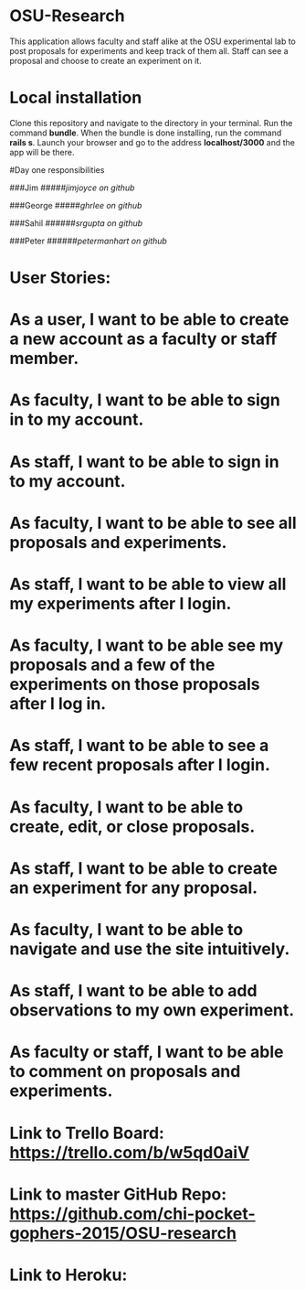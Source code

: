 
# OSU-Research
This application allows faculty and staff alike at the OSU experimental lab to post proposals for experiments and keep track of them all. Staff can see a proposal and choose to create an experiment on it.

# Local installation
Clone this repository and navigate to the directory in your terminal. Run the command **bundle**.
When the bundle is done installing, run the command **rails s**.
Launch your browser and go to the address **localhost/3000** and the app will be there.

#Day one responsibilities

###Jim
#####*jimjoyce on github*

###George
#####*ghrlee on github*

###Sahil
######*srgupta on github*

###Peter
######*petermanhart on github*

# User Stories:
# As a user, I want to be able to create a new account as a faculty or staff member.
# As faculty, I want to be able to sign in to my account.
# As staff, I want to be able to sign in to my account.
# As faculty, I want to be able to see all proposals and experiments.
# As staff, I want to be able to view all my experiments after I login.
# As faculty, I want to be able see my proposals and a few of the experiments on those proposals after I log in.
# As staff, I want to be able to see a few recent proposals after I login.
# As faculty, I want to be able to create, edit, or close proposals.
# As staff, I want to be able to create an experiment for any proposal.
# As faculty, I want to be able to navigate and use the site intuitively.
# As staff, I want to be able to add observations to my own experiment.
# As faculty or staff, I want to be able to comment on proposals and experiments.


# Link to Trello Board: https://trello.com/b/w5qd0aiV
# Link to master GitHub Repo: https://github.com/chi-pocket-gophers-2015/OSU-research
# Link to Heroku:


